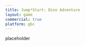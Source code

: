 ```yaml
---
title: Jump*Start: Dino Adventure      
layout: game
commercial: true
platform: gbc
---
```


placeholder

